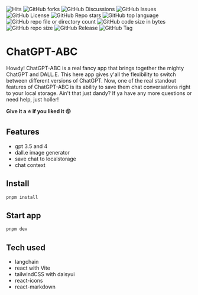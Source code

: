 ![Hits](https://hits.seeyoufarm.com/api/count/incr/badge.svg?url=https%3A%2F%2Fgithub.com%2Fjames-gates-0212%2Fchatgpt-abc)
![GitHub forks](https://img.shields.io/github/forks/james-gates-0212/chatgpt-abc?style=flat)
![GitHub Discussions](https://img.shields.io/github/discussions/james-gates-0212/chatgpt-abc)
![GitHub Issues](https://img.shields.io/github/issues/james-gates-0212/chatgpt-abc)
![GitHub License](https://img.shields.io/github/license/james-gates-0212/chatgpt-abc)
![GitHub Repo stars](https://img.shields.io/github/stars/james-gates-0212/chatgpt-abc?style=flat)
![GitHub top language](https://img.shields.io/github/languages/top/james-gates-0212/chatgpt-abc)
![GitHub repo file or directory count](https://img.shields.io/github/directory-file-count/james-gates-0212/chatgpt-abc)
![GitHub code size in bytes](https://img.shields.io/github/languages/code-size/james-gates-0212/chatgpt-abc)
![GitHub repo size](https://img.shields.io/github/repo-size/james-gates-0212/chatgpt-abc)
![GitHub Release](https://img.shields.io/github/v/release/james-gates-0212/chatgpt-abc)
![GitHub Tag](https://img.shields.io/github/v/tag/james-gates-0212/chatgpt-abc)

# ChatGPT-ABC

Howdy! ChatGPT-ABC is a real fancy app that brings together the mighty ChatGPT and DALL.E. This here app gives y'all the flexibility to switch between different versions of ChatGPT. Now, one of the real standout features of ChatGPT-ABC is its ability to save them chat conversations right to your local storage. Ain't that just dandy? If ya have any more questions or need help, just holler!

**Give it a ⭐ if you liked it 😜**

## Features

- gpt 3.5 and 4
- dall.e image generator
- save chat to localstorage
- chat context

## Install

```bash
pnpm install
```

## Start app

```bash
pnpm dev
```

## Tech used

- langchain
- react with Vite
- tailwindCSS with daisyui
- react-icons
- react-markdown
